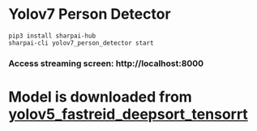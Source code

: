 # Yolov7 Person Detector


```
pip3 install sharpai-hub
sharpai-cli yolov7_person_detector start
```

### Access streaming screen: http://localhost:8000

# Model is downloaded from [yolov5_fastreid_deepsort_tensorrt](https://github.com/linghu8812/yolov5_fastreid_deepsort_tensorrt)
